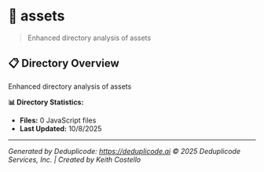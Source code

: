 # 📁 assets

> Enhanced directory analysis of assets

## 📋 Directory Overview

Enhanced directory analysis of assets

**📊 Directory Statistics:**
- **Files:** 0 JavaScript files
- **Last Updated:** 10/8/2025

---

*Generated by Deduplicode: https://deduplicode.ai*
*© 2025 Deduplicode Services, Inc. | Created by Keith Costello*
